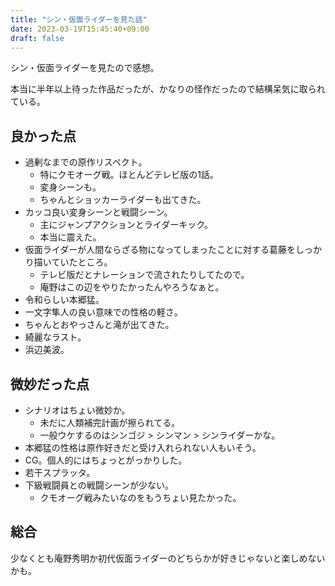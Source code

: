 ```yaml
---
title: "シン・仮面ライダーを見た話"
date: 2023-03-19T15:45:40+09:00
draft: false
---
```


シン・仮面ライダーを見たので感想。

本当に半年以上待った作品だったが、かなりの怪作だったので結構呆気に取られている。

## 良かった点
- 過剰なまでの原作リスペクト。
  - 特にクモオーグ戦。ほとんどテレビ版の1話。
  - 変身シーンも。
  - ちゃんとショッカーライダーも出てきた。
- カッコ良い変身シーンと戦闘シーン。
  - 主にジャンプアクションとライダーキック。
  - 本当に震えた。
- 仮面ライダーが人間ならざる物になってしまったことに対する葛藤をしっかり描いていたところ。
  - テレビ版だとナレーションで流されたりしてたので。
  - 庵野はこの辺をやりたかったんやろうなぁと。
- 令和らしい本郷猛。
- 一文字隼人の良い意味での性格の軽さ。
- ちゃんとおやっさんと滝が出てきた。
- 綺麗なラスト。
- 浜辺美波。

## 微妙だった点
- シナリオはちょい微妙か。
  - 未だに人類補完計画が擦られてる。
  - 一般ウケするのはシンゴジ > シンマン > シンライダーかな。
- 本郷猛の性格は原作好きだと受け入れられない人もいそう。
- CG。個人的にはちょっとがっかりした。
- 若干スプラッタ。
- 下級戦闘員との戦闘シーンが少ない。
  - クモオーグ戦みたいなのをもうちょい見たかった。

## 総合
少なくとも庵野秀明か初代仮面ライダーのどちらかが好きじゃないと楽しめないかも。
